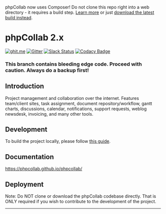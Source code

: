 phpCollab now uses Composer! Do not clone this repo right into a web directory - it requires a build step. [Learn more](https://phpcollab.github.io/phpcollab/developer/Build-Process.html) or just [download the latest build instead](https://github.com/phpcollab/phpcollab/releases/latest).


phpCollab 2.x
===
[![ghit.me](https://ghit.me/badge.svg?repo=phpcollab/phpcollab)](https://ghit.me/repo/phpcollab/phpcollab)
[![Gitter](https://badges.gitter.im/phpcollab/phpcollab.svg)](https://gitter.im/phpcollab/phpcollab?utm_source=badge&utm_medium=badge&utm_campaign=pr-badge)
[![Slack Status](https://slack.phpcollab.com/badge.svg)](https://slack.phpcollab.com)
[![Codacy Badge](https://api.codacy.com/project/badge/Grade/665531ad20b74af4bdb293116ce3f46b)](https://www.codacy.com/app/mindblender/phpcollab?utm_source=github.com&amp;utm_medium=referral&amp;utm_content=phpcollab/phpcollab&amp;utm_campaign=Badge_Grade)

### This branch contains bleeding edge code.  Proceed with caution.  Always do a backup first!

## Introduction
Project management and collaboration over the internet. Features team/client sites, task assignment, document repository/workflow, gantt charts, discussions, calendar, notifications, support requests, weblog newsdesk, invoicing, and many other tools.

## Development
To build the project locally, please follow [this guide](https://phpcollab.github.io/phpcollab/developer/Build-Process.html).

## Documentation
https://phpcollab.github.io/phpcollab/

## Deployment
Note: Do NOT clone or download the phpCollab codebase directly. That is ONLY required if you wish to contribute to the development of the project.

----
